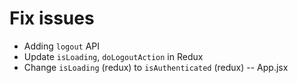 # Fix issues

- Adding `logout` API
- Update `isLoading`, `doLogoutAction` in Redux
- Change `isLoading` (redux) to `isAuthenticated` (redux) -- App.jsx